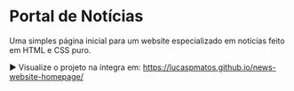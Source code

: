 # Portal de Notícias

Uma simples página inicial para um website especializado em notícias feito em HTML e CSS puro.

▶ Visualize o projeto na íntegra em: https://lucaspmatos.github.io/news-website-homepage/
